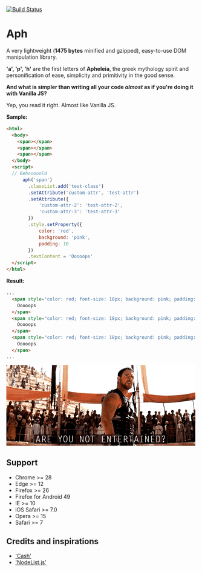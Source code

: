 [![Build Status](https://travis-ci.org/kaisermann/aph.svg?branch=master)](https://travis-ci.org/kaisermann/aph)

# Aph

A very lightweight (**1475 bytes** minified and gzipped), easy-to-use DOM manipulation library.

**'a', 'p', 'h'** are the first letters of **Apheleia**, the greek mythology spirit and personification of ease, simplicity and primitivity in the good sense.

**And what is simpler than writing all your code _almost_ as if you're doing it with Vanilla JS?**

Yep, you read it right. Almost like Vanilla JS.

**Sample:**

```html
<html>
  <body>
    <span></span>
    <span></span>
    <span></span>
  </body>
  <script>
  // Behooooold
      aph('span')
        .classList.add('test-class')
        .setAttribute('custom-attr', 'test-attr')
        .setAttribute({
            'custom-attr-2': 'test-attr-2',
            'custom-attr-3': 'test-attr-3'
        })
        .style.setProperty({
            color: 'red',
            background: 'pink',
            padding: 10
        })
        .textContent = 'Ooooops'
  </script>
</html>
```

**Result:**

```html
...
  <span style="color: red; font-size: 18px; background: pink; padding: 10px;" class="test-class" custom-attr="test-attr" custom-attr-2="test-attr-2" custom-attr-3="test-attr-3">
    Ooooops
  </span>
  <span style="color: red; font-size: 18px; background: pink; padding: 10px;" class="test-class" custom-attr="test-attr" custom-attr-2="test-attr-2" custom-attr-3="test-attr-3">
    Ooooops
  </span>
  <span style="color: red; font-size: 18px; background: pink; padding: 10px;" class="test-class" custom-attr="test-attr" custom-attr-2="test-attr-2" custom-attr-3="test-attr-3">
    Ooooops
  </span>
...
```

![](./misc/gladiator.gif)

## Support

- Chrome >= 28
- Edge >= 12
- Firefox >= 26
- Firefox for Android 49
- IE >= 10
- iOS Safari >= 7.0
- Opera >= 15
- Safari >= 7

## Credits and inspirations

- ['Cash'](https://github.com/kenwheeler/cash/)
- ['NodeList.js'](https://github.com/eorroe/NodeList.js)
